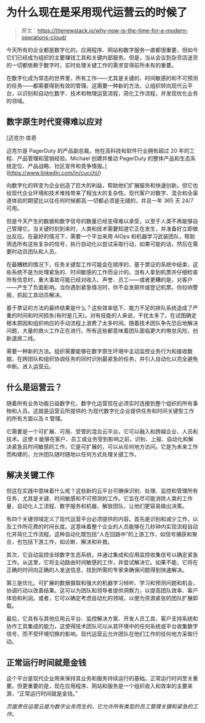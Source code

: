 # 为什么现在是采用现代运营云的时候了

> 原文：<https://thenewstack.io/why-now-is-the-time-for-a-modern-operations-cloud/>

今天所有的企业都是数字化的。应用程序、网站和数字服务一直都很重要，但如今它们已经成为组织的主要赚钱工具和关键内部服务。但是，当从会议到杂货店送货的一切都依赖于数字时，实时处理关键工作的需求变得前所未有的重要。

在数字化成为常态的世界里，所有工作——尤其是关键的、时间敏感的和不可预测的任务——都需要得到有效的管理。这需要一种新的方法，让组织转向现代云平台，以识别和自动化数字、技术和物理运营流程，简化工作流程，并发现优化业务的领域。

## **数字原生时代变得难以应对**

 [迈克尔·库奇

迈克尔是 PagerDuty 的产品副总裁。他在高科技和软件行业拥有超过 20 年的工程、产品管理和营销经验。Michael 创建并推动 PagerDuty 的整体产品和生态系统定位、产品战略、社区宣传和竞争情报。](https://www.linkedin.com/in/cucchi/) 

向数字化的转变为企业创造了巨大的利益，帮助他们扩展服务和快速创新。但它也给现代企业环境和技术堆栈带来了相当大的复杂性。现代客户对数字、混合和全渠道体验的期望比以往任何时候都高:一切都必须是无缝的，并且一年 365 天 24/7 可用。

但是今天产生的数据和数字信号的数量已经变得难以承受，以至于人类不再能够自己管理它。当关键时刻到来时，人类和技术需要知道它正在发生，并准备好立即做出反应。在最好的情况下，需要一个平台来用 AIOps 和机器学习武装团队，帮助筛选所有这些复杂的信号，执行自动化以尝试采取行动，如果可能的话，然后在需要时动员团队和人员。

在最糟糕的情况下，任务关键型工作可能会在顺序的、基于票证的系统中结束，这些系统不是为处理紧急的、时间敏感的工作而设计的。当有人拿到机票并仔细检查所有信息时，重大事故可能已经对收入、声誉、员工——或者更糟的是，对客户——产生了负面影响。当你遇到紧急情况时，你不会发邮件或登记机票。你拉响警报，抓起工具动员解决。

基于票证的方法的最终结果是什么？这些效率低下、能力不足的排队系统造成了严重的时间和时间损失(有时是几天)。对有技能的人来说，干扰太多了。在试图确定根本原因和组织响应的手动流程上浪费了太多时间。随着技术团队争先恐后地解决问题，大量的救火工作正在进行。所有这些都意味着团队面临更大的倦怠风险，创新退居二线。

需要一种新的方法。组织需要能够在数字原生环境中主动监控业务行为和接收数据，在跨团队和组织协调任务的同时识别最紧急的任务，并引入自动化以完全避免中断。进入运营云。

## **什么是运营云？**

随着所有业务功能日益数字化，数字化运营现在必须实时连接到整个组织的所有事物和人员。这就是运营云所提供的:为现代数字化企业提供任务和时间关键型工作的所有方面以及 it 管理。

它需要是一个可扩展、可用、受管的混合云平台。它可以融入和跨越企业、人员和技术。这使 it 能够在客户、员工或业务受到影响之前，识别、上报、自动化和解决紧急且时间敏感的工作。它是可扩展的，可以从任何地方访问。它是为未来工作而构建的，允许团队随时随地以任何方式处理关键工作。

## **解决关键工作**

但这在实践中意味着什么呢？这些新的云平台可确保识别、处理、监控和管理所有任务，尤其是关键、时间敏感和不可预测的工作。它旨在尽可能消除人类的工作量，自动化人工流程、数字服务和机器，解放团队，让他们更容易做出决策。

有四个关键领域定义了现代运营平台必须提供的内容。首先是识别和减少工作，以及工作所花费的时间长度。这意味着整个企业的人员能够在几秒钟内实现流程自动化并简化工作流程。这种自动化既包括“人在回路中”的上游工作，如信号捕获和聚合，也包括下游工作，如诊断、解决和补救。

其次，它自动监控全球数字生态系统，并通过集成和应用监控收集信号以确定紧急工作。从这里，它将主动路由时间敏感的工作，并尝试解决它。如果不能，它将在正确的时间向正确的人发送信息，找到所需的专家来确保问题得到快速解决。

第三是优化。可扩展的数据摄取和强大的机器学习倾听、学习和预测问题和机会，协调行动以改善结果。这可以为团队和领导者提供洞察力，以提高团队效率、客户体验和利润。或者，它可以确定考虑自动化的领域，以便为资源紧张的团队扩展卸载。

最后，它具有与其他应用云平台、监控解决方案、开发人员工具、客户支持系统和协作工具集成的能力。这使得技术团队可以从其环境中的任何系统或平台收集数字信号，而不受环境切换的影响。现代运营云允许团队在他们工作的任何地方采取行动。

## **正常运行时间就是金钱**

这个平台是现代企业用来保持其业务和服务持续运行的基础。正常运行时间至关重要。但更重要的是，现在应用程序、网站和服务是一个组织收入和效率的主要来源，“正常运行时间就是金钱。”

*页面责任运营云是为数字业务而生的。它允许所有类型的员工管理关键和紧急的工作。*

<svg xmlns:xlink="http://www.w3.org/1999/xlink" viewBox="0 0 68 31" version="1.1"><title>Group</title> <desc>Created with Sketch.</desc></svg>